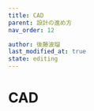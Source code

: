 ```yaml
---
title: CAD
parent: 設計の進め方
nav_order: 12

author: 後藤波瑠
last_modified_at: true
state: editing
---
```


# **CAD**